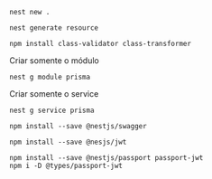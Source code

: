```
nest new .
```

```
nest generate resource
```

```
npm install class-validator class-transformer
```

Criar somente o módulo

```
nest g module prisma
```

Criar somente o service

```
nest g service prisma
```

```
npm install --save @nestjs/swagger
```

```
npm install --save @nesjs/jwt
```

```
npm install --save @nestjs/passport passport-jwt
npm i -D @types/passport-jwt
```
